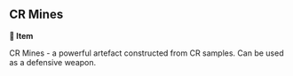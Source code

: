 ## CR Mines

**📜 Item**

CR Mines - a powerful artefact constructed from CR samples. Can be used as a defensive weapon.

